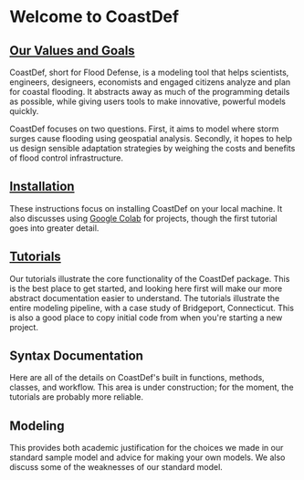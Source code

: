 # Welcome to CoastDef

## [Our Values and Goals](about.md)

CoastDef, short for Flood Defense, is a modeling tool that helps scientists, engineers, designeers, economists and engaged citizens analyze and plan for coastal flooding. It abstracts away as much of the programming details as possible, while giving users tools to make innovative, powerful models quickly.

CoastDef focuses on two questions. First, it aims to model where storm surges cause flooding using geospatial analysis. Secondly, it hopes to help us design sensible adaptation strategies by weighing the costs and benefits of flood control infrastructure.

## [Installation](install.md)

These instructions focus on installing CoastDef on your local machine. It also discusses using [Google Colab](https://colab.research.google.com/notebooks/welcome.ipynb) for projects, though the first tutorial goes into greater detail.

## [Tutorials](tutorials.md)

Our tutorials illustrate the core functionality of the CoastDef package. This is the best place to get started, and looking here first will make our more abstract documentation easier to understand. The tutorials illustrate the entire modeling pipeline, with a case study of Bridgeport, Connecticut. This is also a good place to copy initial code from when you're starting a new project.

## Syntax Documentation

Here are all of the details on CoastDef's built in functions, methods, classes, and workflow. This area is under construction; for the moment, the tutorials are probably more reliable.

## Modeling

This provides both academic justification for the choices we made in our standard sample model and advice for making your own models. We also discuss some of the weaknesses of our standard model.